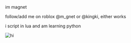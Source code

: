 im magnet

follow/add me on roblox @m_gnet or @kingki, either works

i script in lua and am learning python

![hi](https://user-images.githubusercontent.com/86327263/146658973-93cea7c7-efdb-46da-a6bb-aab6477f1dd0.gif)
